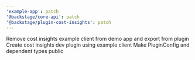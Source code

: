 ```yaml
---
'example-app': patch
'@backstage/core-api': patch
'@backstage/plugin-cost-insights': patch
---
```


Remove cost insights example client from demo app and export from plugin
Create cost insights dev plugin using example client
Make PluginConfig and dependent types public
